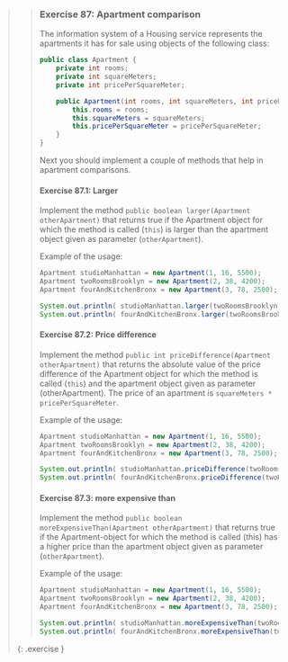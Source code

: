 >> ### Exercise 87: Apartment comparison
>>
>> The information system of a Housing service represents the apartments it has for sale using objects of the following class:
>>
>>```java
>> public class Apartment {
>>     private int rooms;
>>     private int squareMeters;
>>     private int pricePerSquareMeter;
>>
>>     public Apartment(int rooms, int squareMeters, int pricePerSquareMeter){
>>         this.rooms = rooms;
>>         this.squareMeters = squareMeters;
>>         this.pricePerSquareMeter = pricePerSquareMeter;
>>     }
>> }
>>```
>>
>> Next you should implement a couple of methods that help in apartment comparisons.
>>
>> #### Exercise 87.1: Larger
>>
>> Implement the method `public boolean larger(Apartment otherApartment)` that returns true if the Apartment object for which the method is called (`this`) is larger than the apartment object given as parameter (`otherApartment`).
>>
>> Example of the usage:
>>
>>```java
>> Apartment studioManhattan = new Apartment(1, 16, 5500);
>> Apartment twoRoomsBrooklyn = new Apartment(2, 38, 4200);
>> Apartment fourAndKitchenBronx = new Apartment(3, 78, 2500);
>>
>> System.out.println( studioManhattan.larger(twoRoomsBrooklyn) );       // false
>> System.out.println( fourAndKitchenBronx.larger(twoRoomsBrooklyn) );   // true
>>```
>>
>> #### Exercise 87.2: Price difference
>>
>> Implement the method `public int priceDifference(Apartment otherApartment)` that returns the absolute value of the price difference of the Apartment object for which the method is called (`this`) and the apartment object given as parameter (otherApartment). The price of an apartment is `squareMeters * pricePerSquareMeter`.
>>
>> Example of the usage:
>>
>>```java
>> Apartment studioManhattan = new Apartment(1, 16, 5500);
>> Apartment twoRoomsBrooklyn = new Apartment(2, 38, 4200);
>> Apartment fourAndKitchenBronx = new Apartment(3, 78, 2500);
>>
>> System.out.println( studioManhattan.priceDifference(twoRoomsBrooklyn) );        // 71600
>> System.out.println( fourAndKitchenBronx.priceDifference(twoRoomsBrooklyn) );    // 35400
>>```
>>
>> #### Exercise 87.3: more expensive than
>>
>> Implement the method `public boolean moreExpensiveThan(Apartment otherApartment)` that returns true if the Apartment-object for which the method is called (this) has a higher price than the apartment object given as parameter (`otherApartment`).
>>
>> Example of the usage:
>>
>>```java
>> Apartment studioManhattan = new Apartment(1, 16, 5500);
>> Apartment twoRoomsBrooklyn = new Apartment(2, 38, 4200);
>> Apartment fourAndKitchenBronx = new Apartment(3, 78, 2500);
>>
>> System.out.println( studioManhattan.moreExpensiveThan(twoRoomsBrooklyn) );       // false
>> System.out.println( fourAndKitchenBronx.moreExpensiveThan(twoRoomsBrooklyn) );   // true
>>```
>>
>{: .exercise }